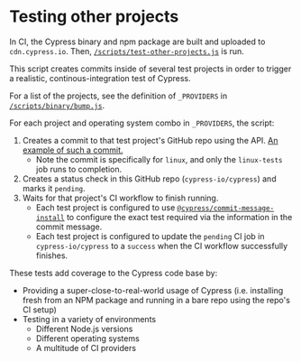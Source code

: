 Testing other projects
===

In CI, the Cypress binary and npm package are built and uploaded to `cdn.cypress.io`. Then, [`/scripts/test-other-projects.js`](../scripts/test-other-projects.js) is run.

This script creates commits inside of several test projects in order to trigger a realistic, continous-integration test of Cypress.

For a list of the projects, see the definition of `_PROVIDERS` in [`/scripts/binary/bump.js`](../scripts/binary/bump.js).

For each project and operating system combo in `_PROVIDERS`, the script:

1. Creates a commit to that test project's GitHub repo using the API. [An example of such a commit.](https://github.com/cypress-io/cypress-test-tiny/commit/5b39f3f43f6b7598f0d57cffcba71a7048d1d809)
    * Note the commit is specifically for `linux`, and only the `linux-tests` job runs to completion.
2. Creates a status check in this GitHub repo (`cypress-io/cypress`) and marks it `pending`.
3. Waits for that project's CI workflow to finish running.
    * Each test project is configured to use [`@cypress/commit-message-install`](https://github.com/cypress-io/commit-message-install) to configure the exact test required via the information in the commit message.
    * Each test project is configured to update the `pending` CI job in `cypress-io/cypress` to a `success` when the CI workflow successfully finishes.

These tests add coverage to the Cypress code base by:

* Providing a super-close-to-real-world usage of Cypress (i.e. installing fresh from an NPM package and running in a bare repo using the repo's CI setup)
* Testing in a variety of environments
  * Different Node.js versions
  * Different operating systems
  * A multitude of CI providers

